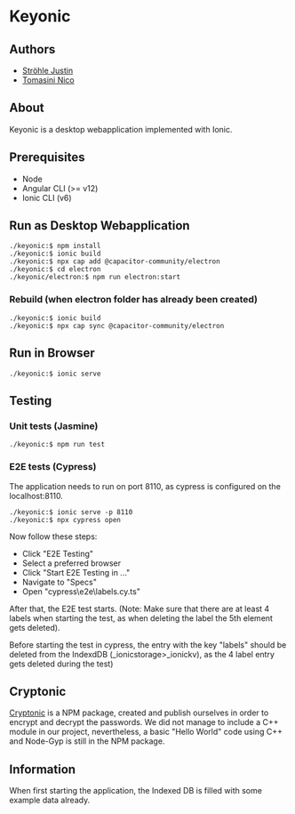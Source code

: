 # Keyonic

## Authors

- [Ströhle Justin](mailto:justin.stroehle@students.fhv.at)
- [Tomasini Nico](mailto:nico.tomasini@students.fhv.at)

## About

Keyonic is a desktop webapplication implemented with Ionic.

## Prerequisites

- Node
- Angular CLI (>= v12)
- Ionic CLI (v6)

## Run as Desktop Webapplication

```console
./keyonic:$ npm install
./keyonic:$ ionic build
./keyonic:$ npx cap add @capacitor-community/electron
./keyonic:$ cd electron
./keyonic/electron:$ npm run electron:start
```

### Rebuild (when electron folder has already been created)

```console
./keyonic:$ ionic build
./keyonic:$ npx cap sync @capacitor-community/electron
```

## Run in Browser

```shell
./keyonic:$ ionic serve
```

## Testing

### Unit tests (Jasmine)

```console
./keyonic:$ npm run test
```

### E2E tests (Cypress)

The application needs to run on port 8110, as cypress is configured on the localhost:8110.

```console
./keyonic:$ ionic serve -p 8110
./keyonic:$ npx cypress open
```

Now follow these steps:

- Click "E2E Testing"
- Select a preferred browser
- Click "Start E2E Testing in ..."
- Navigate to "Specs"
- Open "cypress\e2e\labels.cy.ts"

After that, the E2E test starts. (Note: Make sure that there are at least 4 labels when starting the test, as when deleting the label the 5th element gets deleted).

Before starting the test in cypress, the entry with the key "labels" should be deleted from the IndexdDB (\_ionicstorage>\_ionickv), as the 4 label entry gets deleted during the test)

## Cryptonic

[Cryptonic](https://www.npmjs.com/package/cryptonic) is a NPM package, created and publish ourselves in order to encrypt and decrypt the passwords. We did not manage to include a C++ module in our project, nevertheless, a basic "Hello World" code using C++ and Node-Gyp is still in the NPM package.

## Information

When first starting the application, the Indexed DB is filled with some example data already.
